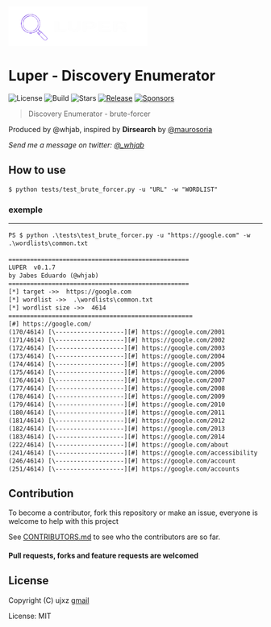 <img src="img/logo.png" alt="luper logo" width="275px">

Luper - Discovery Enumerator
=========

![License](https://img.shields.io/badge/license-MIT-green.svg)
![Build](https://img.shields.io/badge/Built%20with-Python-Blue)
![Stars](https://img.shields.io/github/stars/whjab/luper.svg)
[![Release](https://img.shields.io/github/release/whjab/luper.svg)](https://github.com/ujxz/luper/releases)
[![Sponsors](https://img.shields.io/github/sponsors/maurosoria)](https://github.com/sponsors/wjab)


> Discovery Enumerator - brute-forcer

Produced by @whjab, inspired by **Dirsearch** by [@maurosoria](https://github.com/maurosoria)

*Send me a message on twitter: [@_whjab](https://x.com/_whjab)*

How to use
---------------
```
$ python tests/test_brute_forcer.py -u "URL" -w "WORDLIST"
```
### exemple
---------------
```
PS $ python .\tests\test_brute_forcer.py -u "https://google.com" -w .\wordlists\common.txt

==================================================
LUPER  v0.1.7
by Jabes Eduardo (@whjab)
==================================================
[*] target ->>  https://google.com
[*] wordlist ->>  .\wordlists\common.txt
[*] wordlist size ->>  4614
===================================================
[#] https://google.com/
(170/4614) [\-------------------][#] https://google.com/2001
(171/4614) [\-------------------][#] https://google.com/2002
(172/4614) [\-------------------][#] https://google.com/2003
(173/4614) [\-------------------][#] https://google.com/2004
(174/4614) [\-------------------][#] https://google.com/2005
(175/4614) [\-------------------][#] https://google.com/2006
(176/4614) [\-------------------][#] https://google.com/2007
(177/4614) [\-------------------][#] https://google.com/2008
(178/4614) [\-------------------][#] https://google.com/2009
(179/4614) [\-------------------][#] https://google.com/2010
(180/4614) [\-------------------][#] https://google.com/2011
(181/4614) [\-------------------][#] https://google.com/2012
(182/4614) [\-------------------][#] https://google.com/2013
(183/4614) [\-------------------][#] https://google.com/2014
(222/4614) [\-------------------][#] https://google.com/about
(241/4614) [\-------------------][#] https://google.com/accessibility
(246/4614) [\-------------------][#] https://google.com/account
(251/4614) [\-------------------][#] https://google.com/accounts
```

Contribution
---------------
To become a contributor, fork this repository or make an issue, everyone is welcome to help with this project

See [CONTRIBUTORS.md](https://github.com/ujxz/luper/blob/master/CONTRIBUTORS.md) to see who the contributors are so far.

#### Pull requests, forks and feature requests are welcomed


License
---------------
Copyright (C) ujxz [gmail](jabfxcomercial@gmail.com)

License: MIT
